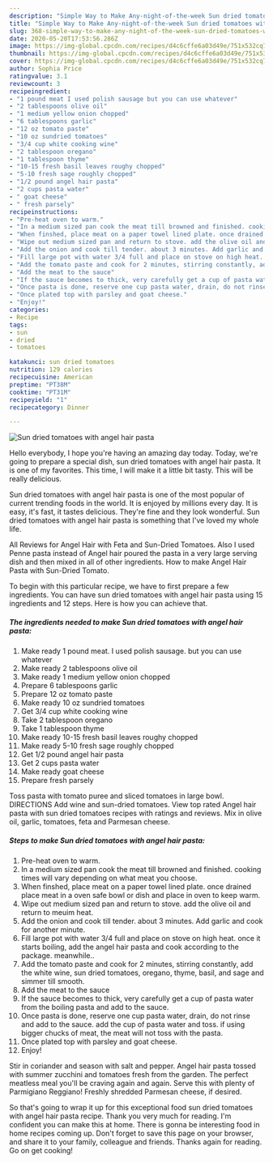 ```yaml
---
description: "Simple Way to Make Any-night-of-the-week Sun dried tomatoes with angel hair pasta"
title: "Simple Way to Make Any-night-of-the-week Sun dried tomatoes with angel hair pasta"
slug: 368-simple-way-to-make-any-night-of-the-week-sun-dried-tomatoes-with-angel-hair-pasta
date: 2020-05-20T17:53:56.286Z
image: https://img-global.cpcdn.com/recipes/d4c6cffe6a03d49e/751x532cq70/sun-dried-tomatoes-with-angel-hair-pasta-recipe-main-photo.jpg
thumbnail: https://img-global.cpcdn.com/recipes/d4c6cffe6a03d49e/751x532cq70/sun-dried-tomatoes-with-angel-hair-pasta-recipe-main-photo.jpg
cover: https://img-global.cpcdn.com/recipes/d4c6cffe6a03d49e/751x532cq70/sun-dried-tomatoes-with-angel-hair-pasta-recipe-main-photo.jpg
author: Sophia Price
ratingvalue: 3.1
reviewcount: 3
recipeingredient:
- "1 pound meat I used polish sausage but you can use whatever"
- "2 tablespoons olive oil"
- "1 medium yellow onion chopped"
- "6 tablespoons garlic"
- "12 oz tomato paste"
- "10 oz sundried tomatoes"
- "3/4 cup white cooking wine"
- "2 tablespoon oregano"
- "1 tablespoon thyme"
- "10-15 fresh basil leaves roughy chopped"
- "5-10 fresh sage roughly chopped"
- "1/2 pound angel hair pasta"
- "2 cups pasta water"
- " goat cheese"
- " fresh parsely"
recipeinstructions:
- "Pre-heat oven to warm."
- "In a medium sized pan cook the meat till browned and finished. cooking times will vary depending on what meat you choose."
- "When finshed, place meat on a paper towel lined plate. once drained place meat in a oven safe bowl or dish and place in oven to keep warm."
- "Wipe out medium sized pan and return to stove. add the olive oil and return to meuim heat."
- "Add the onion and cook till tender. about 3 minutes. Add garlic and cook for another minute."
- "Fill large pot with water 3/4 full and place on stove on high heat. once it starts boiling, add the angel hair pasta and cook according to the package. meanwhile.."
- "Add the tomato paste and cook for 2 minutes, stirring constantly, add the white wine, sun dried tomatoes, oregano, thyme, basil, and sage and simmer till smooth."
- "Add the meat to the sauce"
- "If the sauce becomes to thick, very carefully get a cup of pasta water from the boiling pasta and add to the sauce."
- "Once pasta is done, reserve one cup pasta water, drain, do not rinse and add to the sauce. add the cup of pasta water and toss. if using bigger chucks of meat, the meat will not toss with the pasta."
- "Once plated top with parsley and goat cheese."
- "Enjoy!"
categories:
- Recipe
tags:
- sun
- dried
- tomatoes

katakunci: sun dried tomatoes 
nutrition: 129 calories
recipecuisine: American
preptime: "PT38M"
cooktime: "PT31M"
recipeyield: "1"
recipecategory: Dinner

---
```



![Sun dried tomatoes with angel hair pasta](https://img-global.cpcdn.com/recipes/d4c6cffe6a03d49e/751x532cq70/sun-dried-tomatoes-with-angel-hair-pasta-recipe-main-photo.jpg)

Hello everybody, I hope you're having an amazing day today. Today, we're going to prepare a special dish, sun dried tomatoes with angel hair pasta. It is one of my favorites. This time, I will make it a little bit tasty. This will be really delicious.

Sun dried tomatoes with angel hair pasta is one of the most popular of current trending foods in the world. It is enjoyed by millions every day. It is easy, it's fast, it tastes delicious. They're fine and they look wonderful. Sun dried tomatoes with angel hair pasta is something that I've loved my whole life.

All Reviews for Angel Hair with Feta and Sun-Dried Tomatoes. Also I used Penne pasta instead of Angel hair poured the pasta in a very large serving dish and then mixed in all of other ingredients. How to make Angel Hair Pasta with Sun-Dried Tomato.


To begin with this particular recipe, we have to first prepare a few ingredients. You can have sun dried tomatoes with angel hair pasta using 15 ingredients and 12 steps. Here is how you can achieve that.

<!--inarticleads1-->

##### The ingredients needed to make Sun dried tomatoes with angel hair pasta:

1. Make ready 1 pound meat. I used polish sausage. but you can use whatever
1. Make ready 2 tablespoons olive oil
1. Make ready 1 medium yellow onion chopped
1. Prepare 6 tablespoons garlic
1. Prepare 12 oz tomato paste
1. Make ready 10 oz sundried tomatoes
1. Get 3/4 cup white cooking wine
1. Take 2 tablespoon oregano
1. Take 1 tablespoon thyme
1. Make ready 10-15 fresh basil leaves roughy chopped
1. Make ready 5-10 fresh sage roughly chopped
1. Get 1/2 pound angel hair pasta
1. Get 2 cups pasta water
1. Make ready  goat cheese
1. Prepare  fresh parsely


Toss pasta with tomato puree and sliced tomatoes in large bowl. DIRECTIONS Add wine and sun-dried tomatoes. View top rated Angel hair pasta with sun dried tomatoes recipes with ratings and reviews. Mix in olive oil, garlic, tomatoes, feta and Parmesan cheese. 

<!--inarticleads2-->

##### Steps to make Sun dried tomatoes with angel hair pasta:

1. Pre-heat oven to warm.
1. In a medium sized pan cook the meat till browned and finished. cooking times will vary depending on what meat you choose.
1. When finshed, place meat on a paper towel lined plate. once drained place meat in a oven safe bowl or dish and place in oven to keep warm.
1. Wipe out medium sized pan and return to stove. add the olive oil and return to meuim heat.
1. Add the onion and cook till tender. about 3 minutes. Add garlic and cook for another minute.
1. Fill large pot with water 3/4 full and place on stove on high heat. once it starts boiling, add the angel hair pasta and cook according to the package. meanwhile..
1. Add the tomato paste and cook for 2 minutes, stirring constantly, add the white wine, sun dried tomatoes, oregano, thyme, basil, and sage and simmer till smooth.
1. Add the meat to the sauce
1. If the sauce becomes to thick, very carefully get a cup of pasta water from the boiling pasta and add to the sauce.
1. Once pasta is done, reserve one cup pasta water, drain, do not rinse and add to the sauce. add the cup of pasta water and toss. if using bigger chucks of meat, the meat will not toss with the pasta.
1. Once plated top with parsley and goat cheese.
1. Enjoy!


Stir in coriander and season with salt and pepper. Angel hair pasta tossed with summer zucchini and tomatoes fresh from the garden. The perfect meatless meal you&#39;ll be craving again and again. Serve this with plenty of Parmigiano Reggiano! Freshly shredded Parmesan cheese, if desired. 

So that's going to wrap it up for this exceptional food sun dried tomatoes with angel hair pasta recipe. Thank you very much for reading. I'm confident you can make this at home. There is gonna be interesting food in home recipes coming up. Don't forget to save this page on your browser, and share it to your family, colleague and friends. Thanks again for reading. Go on get cooking!
